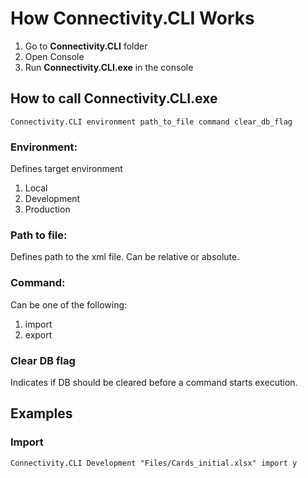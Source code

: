 ﻿# How Connectivity.CLI Works

1. Go to **Connectivity.CLI** folder
2. Open Console
3. Run **Connectivity.CLI.exe** in the console

## How to call **Connectivity.CLI.exe**
```
Connectivity.CLI environment path_to_file command clear_db_flag
```

### Environment:
Defines target environment
1. Local
2. Development
3. Production

### Path to file:
Defines path to the xml file. Can be relative or absolute.

### Command:
Can be one of the following:
1. import
2. export

### Clear DB flag
Indicates if DB should be cleared before a command starts execution. 

## Examples

### Import
```
Connectivity.CLI Development "Files/Cards_initial.xlsx" import y
```
